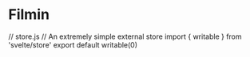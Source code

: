# Filmin

// store.js
// An extremely simple external store
import { writable } from 'svelte/store'
export default writable(0)

```

```

